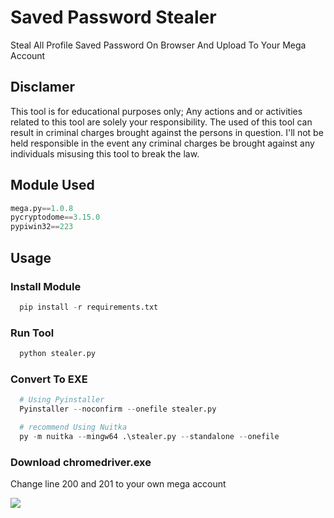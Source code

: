 # Saved Password Stealer

Steal All Profile Saved Password On Browser And Upload To Your Mega Account

## Disclamer

This tool is for educational purposes only; Any actions and or activities related to this tool are solely your responsibility. The used of this tool can result in criminal charges brought against the persons in question. I'll not be held responsible in the event any criminal charges be brought against any individuals misusing this tool to break the law.

## Module Used

```python
mega.py==1.0.8
pycryptodome==3.15.0
pypiwin32==223
```
## Usage

### Install Module

```python
  pip install -r requirements.txt
```
### Run Tool

```python
  python stealer.py
```

### Convert To EXE

```python
  # Using Pyinstaller
  Pyinstaller --noconfirm --onefile stealer.py

  # recommend Using Nuitka
  py -m nuitka --mingw64 .\stealer.py --standalone --onefile 
 ```


### Download chromedriver.exe

Change line 200 and 201 to your own mega account

<img src="https://github.com/katakkentut/SavedPasswordStealerPython/blob/master/screenshot/Screenshot%202022-09-11%20234424.png">

 
 
